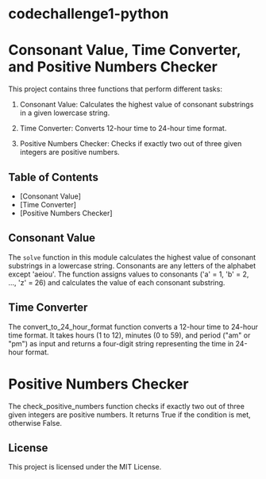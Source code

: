 # codechallenge1-python

# Consonant Value, Time Converter, and Positive Numbers Checker

This project contains three functions that perform different tasks:

1. Consonant Value: Calculates the highest value of consonant substrings in a given lowercase string.

2. Time Converter: Converts 12-hour time to 24-hour time format.

3. Positive Numbers Checker: Checks if exactly two out of three given integers are positive numbers.

## Table of Contents

- [Consonant Value]
- [Time Converter]
- [Positive Numbers Checker]


## Consonant Value

The `solve` function in this module calculates the highest value of consonant substrings in a lowercase string. Consonants are any letters of the alphabet except 'aeiou'. The function assigns values to consonants ('a' = 1, 'b' = 2, ..., 'z' = 26) and calculates the value of each consonant substring.
 


## Time Converter

The convert_to_24_hour_format function converts a 12-hour time to 24-hour time format. It takes hours (1 to 12), minutes (0 to 59), and period ("am" or "pm") as input and returns a four-digit string representing the time in 24-hour format.


# Positive Numbers Checker

The check_positive_numbers function checks if exactly two out of three given integers are positive numbers. It returns True if the condition is met, otherwise False.

## License
This project is licensed under the MIT License.
